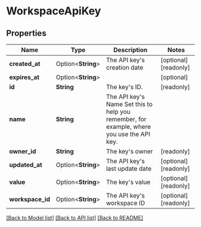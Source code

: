 # WorkspaceApiKey

## Properties

Name | Type | Description | Notes
------------ | ------------- | ------------- | -------------
**created_at** | Option<**String**> | The API key's creation date | [optional][readonly]
**expires_at** | Option<**String**> |  | [optional]
**id** | **String** | The key's ID. | [readonly]
**name** | **String** | The API key's Name  Set this to help you remember, for example, where you use the API key. | 
**owner_id** | **String** | The key's owner | [readonly]
**updated_at** | Option<**String**> | The API key's last update date | [optional][readonly]
**value** | Option<**String**> | The key's value | [optional][readonly]
**workspace_id** | Option<**String**> | The API key's workspace ID | [optional][readonly]

[[Back to Model list]](../README.md#documentation-for-models) [[Back to API list]](../README.md#documentation-for-api-endpoints) [[Back to README]](../README.md)


